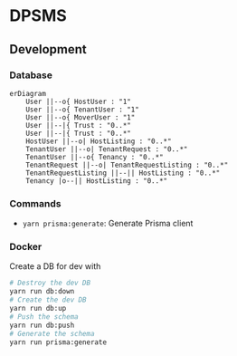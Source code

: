# DPSMS

## Development

### Database

```mermaid
erDiagram
    User ||--o{ HostUser : "1"  
    User ||--o{ TenantUser : "1" 
    User ||--o{ MoverUser : "1"  
    User ||--|{ Trust : "0..*"   
    User ||--|{ Trust : "0..*"   
    HostUser ||--o| HostListing : "0..*" 
    TenantUser ||--o| TenantRequest : "0..*" 
    TenantUser ||--o{ Tenancy : "0..*" 
    TenantRequest ||--o| TenantRequestListing : "0..*" 
    TenantRequestListing ||--|| HostListing : "0..*" 
    Tenancy |o--|| HostListing : "0..*" 
```

### Commands

- `yarn prisma:generate`: Generate Prisma client

### Docker

Create a DB for dev with

```bash
# Destroy the dev DB
yarn run db:down
# Create the dev DB
yarn run db:up
# Push the schema
yarn run db:push
# Generate the schema
yarn run prisma:generate
```